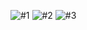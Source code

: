 ![#1](https://github.com/bicakciberk/Clone-Projects/assets/120296952/2318c38c-0eda-448b-902a-7b6dbbe2fb0c)
![#2](https://github.com/bicakciberk/Clone-Projects/assets/120296952/29a4b143-3149-4bc8-9e56-c574e4b09b75)
![#3](https://github.com/bicakciberk/Clone-Projects/assets/120296952/b9937f91-a0db-4ad6-afff-ff7f11990126)
